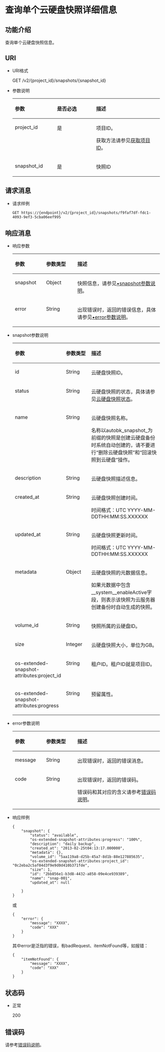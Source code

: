 # 查询单个云硬盘快照详细信息<a name="evs_04_2098"></a>

## 功能介绍<a name="section30030484111731"></a>

查询单个云硬盘快照信息。

## URI<a name="section14733765111731"></a>

-   URI格式

    GET /v2/\{project\_id\}/snapshots/\{snapshot\_id\}

-   参数说明

    <a name="table66271751111731"></a>
    <table><thead align="left"><tr id="row56106054111731"><th class="cellrowborder" valign="top" width="28.57%" id="mcps1.1.4.1.1"><p id="p48296540111731"><a name="p48296540111731"></a><a name="p48296540111731"></a>参数</p>
    </th>
    <th class="cellrowborder" valign="top" width="26.529999999999998%" id="mcps1.1.4.1.2"><p id="p19705674111731"><a name="p19705674111731"></a><a name="p19705674111731"></a>是否必选</p>
    </th>
    <th class="cellrowborder" valign="top" width="44.9%" id="mcps1.1.4.1.3"><p id="p52655801111731"><a name="p52655801111731"></a><a name="p52655801111731"></a>描述</p>
    </th>
    </tr>
    </thead>
    <tbody><tr id="row37261521111731"><td class="cellrowborder" valign="top" width="28.57%" headers="mcps1.1.4.1.1 "><p id="p65393209111731"><a name="p65393209111731"></a><a name="p65393209111731"></a>project_id</p>
    </td>
    <td class="cellrowborder" valign="top" width="26.529999999999998%" headers="mcps1.1.4.1.2 "><p id="p62358553111731"><a name="p62358553111731"></a><a name="p62358553111731"></a>是</p>
    </td>
    <td class="cellrowborder" valign="top" width="44.9%" headers="mcps1.1.4.1.3 "><p id="p17878042111731"><a name="p17878042111731"></a><a name="p17878042111731"></a>项目ID。</p>
    <p id="p55811451337"><a name="p55811451337"></a><a name="p55811451337"></a>获取方法请参见<a href="获取项目ID.md">获取项目ID</a>。</p>
    </td>
    </tr>
    <tr id="row26684654111731"><td class="cellrowborder" valign="top" width="28.57%" headers="mcps1.1.4.1.1 "><p id="p13973379111731"><a name="p13973379111731"></a><a name="p13973379111731"></a>snapshot_id</p>
    </td>
    <td class="cellrowborder" valign="top" width="26.529999999999998%" headers="mcps1.1.4.1.2 "><p id="p58101900111731"><a name="p58101900111731"></a><a name="p58101900111731"></a>是</p>
    </td>
    <td class="cellrowborder" valign="top" width="44.9%" headers="mcps1.1.4.1.3 "><p id="p8633458111731"><a name="p8633458111731"></a><a name="p8633458111731"></a>快照ID</p>
    </td>
    </tr>
    </tbody>
    </table>


## 请求消息<a name="section28221468111731"></a>

-   请求样例

    ```
    GET https://{endpoint}/v2/{project_id}/snapshots/f9faf7df-fdc1-4093-9ef3-5cba06eef995
    ```


## 响应消息<a name="section63055193111836"></a>

-   响应参数

    <a name="table12298112761311"></a>
    <table><thead align="left"><tr id="row3298122761310"><th class="cellrowborder" valign="top" width="21.17788221177882%" id="mcps1.1.4.1.1"><p id="p1129817277138"><a name="p1129817277138"></a><a name="p1129817277138"></a>参数</p>
    </th>
    <th class="cellrowborder" valign="top" width="21.17788221177882%" id="mcps1.1.4.1.2"><p id="p102981727131315"><a name="p102981727131315"></a><a name="p102981727131315"></a>参数类型</p>
    </th>
    <th class="cellrowborder" valign="top" width="57.64423557644236%" id="mcps1.1.4.1.3"><p id="p1829872710136"><a name="p1829872710136"></a><a name="p1829872710136"></a>描述</p>
    </th>
    </tr>
    </thead>
    <tbody><tr id="row1029817278135"><td class="cellrowborder" valign="top" width="21.17788221177882%" headers="mcps1.1.4.1.1 "><p id="p72986273130"><a name="p72986273130"></a><a name="p72986273130"></a>snapshot</p>
    </td>
    <td class="cellrowborder" valign="top" width="21.17788221177882%" headers="mcps1.1.4.1.2 "><p id="p3299527151313"><a name="p3299527151313"></a><a name="p3299527151313"></a>Object</p>
    </td>
    <td class="cellrowborder" valign="top" width="57.64423557644236%" headers="mcps1.1.4.1.3 "><p id="p102991727171313"><a name="p102991727171313"></a><a name="p102991727171313"></a>快照信息，请参见<a href="#li64773086111836">•snapshot参数说明</a>。</p>
    </td>
    </tr>
    <tr id="row1148619118454"><td class="cellrowborder" valign="top" width="21.17788221177882%" headers="mcps1.1.4.1.1 "><p id="p129522216412"><a name="p129522216412"></a><a name="p129522216412"></a>error</p>
    </td>
    <td class="cellrowborder" valign="top" width="21.17788221177882%" headers="mcps1.1.4.1.2 "><p id="p1595262111415"><a name="p1595262111415"></a><a name="p1595262111415"></a>String</p>
    </td>
    <td class="cellrowborder" valign="top" width="57.64423557644236%" headers="mcps1.1.4.1.3 "><p id="p109527215417"><a name="p109527215417"></a><a name="p109527215417"></a>出现错误时，返回的错误信息，具体请参见<a href="#li0419202382514">•error参数说明</a>。</p>
    </td>
    </tr>
    </tbody>
    </table>


-   <a name="li64773086111836"></a>snapshot参数说明

    <a name="table46086870111836"></a>
    <table><thead align="left"><tr id="row56202297111836"><th class="cellrowborder" valign="top" width="21.17788221177882%" id="mcps1.1.4.1.1"><p id="p56092213111836"><a name="p56092213111836"></a><a name="p56092213111836"></a>参数</p>
    </th>
    <th class="cellrowborder" valign="top" width="21.17788221177882%" id="mcps1.1.4.1.2"><p id="p47175401111836"><a name="p47175401111836"></a><a name="p47175401111836"></a>参数类型</p>
    </th>
    <th class="cellrowborder" valign="top" width="57.64423557644236%" id="mcps1.1.4.1.3"><p id="p11730844111836"><a name="p11730844111836"></a><a name="p11730844111836"></a>描述</p>
    </th>
    </tr>
    </thead>
    <tbody><tr id="row15559516111836"><td class="cellrowborder" valign="top" width="21.17788221177882%" headers="mcps1.1.4.1.1 "><p id="p52361272111836"><a name="p52361272111836"></a><a name="p52361272111836"></a>id</p>
    </td>
    <td class="cellrowborder" valign="top" width="21.17788221177882%" headers="mcps1.1.4.1.2 "><p id="p13404600111836"><a name="p13404600111836"></a><a name="p13404600111836"></a>String</p>
    </td>
    <td class="cellrowborder" valign="top" width="57.64423557644236%" headers="mcps1.1.4.1.3 "><p id="p34969797111836"><a name="p34969797111836"></a><a name="p34969797111836"></a>云硬盘快照ID。</p>
    </td>
    </tr>
    <tr id="row46292725111836"><td class="cellrowborder" valign="top" width="21.17788221177882%" headers="mcps1.1.4.1.1 "><p id="p58723264111836"><a name="p58723264111836"></a><a name="p58723264111836"></a>status</p>
    </td>
    <td class="cellrowborder" valign="top" width="21.17788221177882%" headers="mcps1.1.4.1.2 "><p id="p58963956111836"><a name="p58963956111836"></a><a name="p58963956111836"></a>String</p>
    </td>
    <td class="cellrowborder" valign="top" width="57.64423557644236%" headers="mcps1.1.4.1.3 "><p id="p47023540111836"><a name="p47023540111836"></a><a name="p47023540111836"></a>云硬盘快照的状态，具体请参见<a href="云硬盘快照状态.md">云硬盘快照状态</a>。</p>
    </td>
    </tr>
    <tr id="row20558679111836"><td class="cellrowborder" valign="top" width="21.17788221177882%" headers="mcps1.1.4.1.1 "><p id="p54640283111836"><a name="p54640283111836"></a><a name="p54640283111836"></a>name</p>
    </td>
    <td class="cellrowborder" valign="top" width="21.17788221177882%" headers="mcps1.1.4.1.2 "><p id="p63786796111836"><a name="p63786796111836"></a><a name="p63786796111836"></a>String</p>
    </td>
    <td class="cellrowborder" valign="top" width="57.64423557644236%" headers="mcps1.1.4.1.3 "><p id="p14293074111836"><a name="p14293074111836"></a><a name="p14293074111836"></a>云硬盘快照名称。</p>
    <p id="p1338613133449"><a name="p1338613133449"></a><a name="p1338613133449"></a>名称以autobk_snapshot_为前缀的快照是创建云硬盘备份时系统自动创建的，请不要进行“删除云硬盘快照”和“回滚快照到云硬盘”操作。</p>
    </td>
    </tr>
    <tr id="row61528809111836"><td class="cellrowborder" valign="top" width="21.17788221177882%" headers="mcps1.1.4.1.1 "><p id="p17777665111836"><a name="p17777665111836"></a><a name="p17777665111836"></a>description</p>
    </td>
    <td class="cellrowborder" valign="top" width="21.17788221177882%" headers="mcps1.1.4.1.2 "><p id="p30704745111836"><a name="p30704745111836"></a><a name="p30704745111836"></a>String</p>
    </td>
    <td class="cellrowborder" valign="top" width="57.64423557644236%" headers="mcps1.1.4.1.3 "><p id="p60132426111836"><a name="p60132426111836"></a><a name="p60132426111836"></a>云硬盘快照描述信息。</p>
    </td>
    </tr>
    <tr id="row4320926111836"><td class="cellrowborder" valign="top" width="21.17788221177882%" headers="mcps1.1.4.1.1 "><p id="p14450739111836"><a name="p14450739111836"></a><a name="p14450739111836"></a>created_at</p>
    </td>
    <td class="cellrowborder" valign="top" width="21.17788221177882%" headers="mcps1.1.4.1.2 "><p id="p29659196111836"><a name="p29659196111836"></a><a name="p29659196111836"></a>String</p>
    </td>
    <td class="cellrowborder" valign="top" width="57.64423557644236%" headers="mcps1.1.4.1.3 "><p id="p45391308111836"><a name="p45391308111836"></a><a name="p45391308111836"></a>云硬盘快照创建时间。</p>
    <p id="p1559945216131"><a name="p1559945216131"></a><a name="p1559945216131"></a><span id="text462016291416"><a name="text462016291416"></a><a name="text462016291416"></a>时间格式：UTC YYYY-MM-DDTHH:MM:SS.XXXXXX</span></p>
    </td>
    </tr>
    <tr id="row3737236411149"><td class="cellrowborder" valign="top" width="21.17788221177882%" headers="mcps1.1.4.1.1 "><p id="p80695711149"><a name="p80695711149"></a><a name="p80695711149"></a>updated_at</p>
    </td>
    <td class="cellrowborder" valign="top" width="21.17788221177882%" headers="mcps1.1.4.1.2 "><p id="p6536351711149"><a name="p6536351711149"></a><a name="p6536351711149"></a>String</p>
    </td>
    <td class="cellrowborder" valign="top" width="57.64423557644236%" headers="mcps1.1.4.1.3 "><p id="p2439511411149"><a name="p2439511411149"></a><a name="p2439511411149"></a>云硬盘快照更新时间。</p>
    <p id="p4282185140"><a name="p4282185140"></a><a name="p4282185140"></a><span id="text106095811141"><a name="text106095811141"></a><a name="text106095811141"></a>时间格式：UTC YYYY-MM-DDTHH:MM:SS.XXXXXX</span></p>
    </td>
    </tr>
    <tr id="row5868590111836"><td class="cellrowborder" valign="top" width="21.17788221177882%" headers="mcps1.1.4.1.1 "><p id="p5593786111836"><a name="p5593786111836"></a><a name="p5593786111836"></a>metadata</p>
    </td>
    <td class="cellrowborder" valign="top" width="21.17788221177882%" headers="mcps1.1.4.1.2 "><p id="p50443518111836"><a name="p50443518111836"></a><a name="p50443518111836"></a>Object</p>
    </td>
    <td class="cellrowborder" valign="top" width="57.64423557644236%" headers="mcps1.1.4.1.3 "><p id="p46118865111836"><a name="p46118865111836"></a><a name="p46118865111836"></a>云硬盘快照的元数据信息。</p>
    <p id="p771812911458"><a name="p771812911458"></a><a name="p771812911458"></a>如果元数据中包含__system__enableActive字段，则表示该快照为云服务器创建备份时自动生成的快照。</p>
    </td>
    </tr>
    <tr id="row12416602111836"><td class="cellrowborder" valign="top" width="21.17788221177882%" headers="mcps1.1.4.1.1 "><p id="p66220711111836"><a name="p66220711111836"></a><a name="p66220711111836"></a>volume_id</p>
    </td>
    <td class="cellrowborder" valign="top" width="21.17788221177882%" headers="mcps1.1.4.1.2 "><p id="p62277393111836"><a name="p62277393111836"></a><a name="p62277393111836"></a>String</p>
    </td>
    <td class="cellrowborder" valign="top" width="57.64423557644236%" headers="mcps1.1.4.1.3 "><p id="p43213914111836"><a name="p43213914111836"></a><a name="p43213914111836"></a>快照所属的云硬盘ID。</p>
    </td>
    </tr>
    <tr id="row53380907111836"><td class="cellrowborder" valign="top" width="21.17788221177882%" headers="mcps1.1.4.1.1 "><p id="p28886228111836"><a name="p28886228111836"></a><a name="p28886228111836"></a>size</p>
    </td>
    <td class="cellrowborder" valign="top" width="21.17788221177882%" headers="mcps1.1.4.1.2 "><p id="p58083101111836"><a name="p58083101111836"></a><a name="p58083101111836"></a>Integer</p>
    </td>
    <td class="cellrowborder" valign="top" width="57.64423557644236%" headers="mcps1.1.4.1.3 "><p id="p39095984111836"><a name="p39095984111836"></a><a name="p39095984111836"></a>云硬盘快照大小，单位为GB。</p>
    </td>
    </tr>
    <tr id="row16319538111836"><td class="cellrowborder" valign="top" width="21.17788221177882%" headers="mcps1.1.4.1.1 "><p id="p46814240111836"><a name="p46814240111836"></a><a name="p46814240111836"></a>os-extended-snapshot-attributes:project_id</p>
    </td>
    <td class="cellrowborder" valign="top" width="21.17788221177882%" headers="mcps1.1.4.1.2 "><p id="p33857106111836"><a name="p33857106111836"></a><a name="p33857106111836"></a>String</p>
    </td>
    <td class="cellrowborder" valign="top" width="57.64423557644236%" headers="mcps1.1.4.1.3 "><p id="p6137764111836"><a name="p6137764111836"></a><a name="p6137764111836"></a>租户ID。<span id="text19941457165313"><a name="text19941457165313"></a><a name="text19941457165313"></a>租户ID就是项目ID。</span></p>
    </td>
    </tr>
    <tr id="row55239881111836"><td class="cellrowborder" valign="top" width="21.17788221177882%" headers="mcps1.1.4.1.1 "><p id="p45245366111836"><a name="p45245366111836"></a><a name="p45245366111836"></a>os-extended-snapshot-attributes:progress</p>
    </td>
    <td class="cellrowborder" valign="top" width="21.17788221177882%" headers="mcps1.1.4.1.2 "><p id="p40996011111836"><a name="p40996011111836"></a><a name="p40996011111836"></a>String</p>
    </td>
    <td class="cellrowborder" valign="top" width="57.64423557644236%" headers="mcps1.1.4.1.3 "><p id="zh-cn_topic_0123550104_p170219911618"><a name="zh-cn_topic_0123550104_p170219911618"></a><a name="zh-cn_topic_0123550104_p170219911618"></a><span id="text4730642777"><a name="text4730642777"></a><a name="text4730642777"></a>预留属性。</span></p>
    </td>
    </tr>
    </tbody>
    </table>


-   <a name="li0419202382514"></a>error参数说明

    <a name="evs_04_2013_table15441099103019"></a>
    <table><thead align="left"><tr id="evs_04_2013_row54094047103019"><th class="cellrowborder" valign="top" width="21.17788221177882%" id="mcps1.1.4.1.1"><p id="evs_04_2013_p19541716103019"><a name="evs_04_2013_p19541716103019"></a><a name="evs_04_2013_p19541716103019"></a>参数</p>
    </th>
    <th class="cellrowborder" valign="top" width="21.17788221177882%" id="mcps1.1.4.1.2"><p id="evs_04_2013_p39375186103019"><a name="evs_04_2013_p39375186103019"></a><a name="evs_04_2013_p39375186103019"></a>参数类型</p>
    </th>
    <th class="cellrowborder" valign="top" width="57.64423557644236%" id="mcps1.1.4.1.3"><p id="evs_04_2013_p38578950103019"><a name="evs_04_2013_p38578950103019"></a><a name="evs_04_2013_p38578950103019"></a>描述</p>
    </th>
    </tr>
    </thead>
    <tbody><tr id="evs_04_2013_row59401790103019"><td class="cellrowborder" valign="top" width="21.17788221177882%" headers="mcps1.1.4.1.1 "><p id="evs_04_2013_p46815658103019"><a name="evs_04_2013_p46815658103019"></a><a name="evs_04_2013_p46815658103019"></a>message</p>
    </td>
    <td class="cellrowborder" valign="top" width="21.17788221177882%" headers="mcps1.1.4.1.2 "><p id="evs_04_2013_p33971979103019"><a name="evs_04_2013_p33971979103019"></a><a name="evs_04_2013_p33971979103019"></a>String</p>
    </td>
    <td class="cellrowborder" valign="top" width="57.64423557644236%" headers="mcps1.1.4.1.3 "><p id="evs_04_2013_p21623243103019"><a name="evs_04_2013_p21623243103019"></a><a name="evs_04_2013_p21623243103019"></a>出现错误时，返回的错误消息。</p>
    </td>
    </tr>
    <tr id="evs_04_2013_row60391466103019"><td class="cellrowborder" valign="top" width="21.17788221177882%" headers="mcps1.1.4.1.1 "><p id="evs_04_2013_p59870541103019"><a name="evs_04_2013_p59870541103019"></a><a name="evs_04_2013_p59870541103019"></a>code</p>
    </td>
    <td class="cellrowborder" valign="top" width="21.17788221177882%" headers="mcps1.1.4.1.2 "><p id="evs_04_2013_p17675690103019"><a name="evs_04_2013_p17675690103019"></a><a name="evs_04_2013_p17675690103019"></a>String</p>
    </td>
    <td class="cellrowborder" valign="top" width="57.64423557644236%" headers="mcps1.1.4.1.3 "><p id="evs_04_2013_p6087468103019"><a name="evs_04_2013_p6087468103019"></a><a name="evs_04_2013_p6087468103019"></a>出现错误时，返回的错误码。</p>
    <p id="evs_04_2013_p54787218103019"><a name="evs_04_2013_p54787218103019"></a><a name="evs_04_2013_p54787218103019"></a>错误码和其对应的含义请参考<a href="错误码说明.md">错误码说明</a>。</p>
    </td>
    </tr>
    </tbody>
    </table>

-   响应样例

    ```
    {
        "snapshot": {
            "status": "available",
            "os-extended-snapshot-attributes:progress": "100%",
            "description": "daily backup",
            "created_at": "2013-02-25t04:13:17.000000",
            "metadata": {},
            "volume_id": "5aa119a8-d25b-45a7-8d1b-88e127885635",
            "os-extended-snapshot-attributes:project_id": "0c2eba2c5af04d3f9e9d0d410b371fde",
            "size": 1,
            "id": "2bb856e1-b3d8-4432-a858-09e4ce939389",
            "name": "snap-001",
            "updated_at": null
    
        }
    }
    ```

    或

    ```
    {
        "error": {
            "message": "XXXX", 
            "code": "XXX"
        }
    }
    ```

    其中error是泛指的错误，有badRequest、itemNotFound等，如报错：

    ```
    {
        "itemNotFound": {
            "message": "XXXX", 
            "code": "XXX"
        }
    }
    ```


## 状态码<a name="section38811440112026"></a>

-   正常

    200


## 错误码<a name="section431317151242"></a>

请参考[错误码说明](错误码说明.md)。

